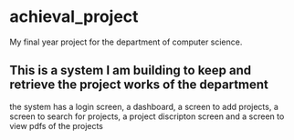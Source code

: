 # achieval_project

My final year project for the department of computer science.

## This is a system I am building to keep and retrieve the project works of the department

the system has a login screen, a dashboard, a screen to add projects, a screen to search for projects, a project discripton screen and a screen to view pdfs of the projects

